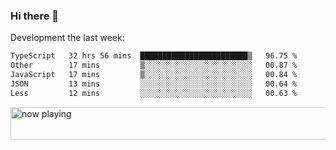 ### Hi there 👋

Development the last week:
<!--START_SECTION:waka-->

```txt
TypeScript   32 hrs 56 mins  ████████████████████████▒   96.75 %
Other        17 mins         ▒░░░░░░░░░░░░░░░░░░░░░░░░   00.87 %
JavaScript   17 mins         ▒░░░░░░░░░░░░░░░░░░░░░░░░   00.84 %
JSON         13 mins         ░░░░░░░░░░░░░░░░░░░░░░░░░   00.64 %
Less         12 mins         ░░░░░░░░░░░░░░░░░░░░░░░░░   00.63 %
```

<!--END_SECTION:waka-->

<!--
**JASONPANGGO/jasonpanggo** is a ✨ _special_ ✨ repository because its `README.md` (this file) appears on your GitHub profile.

Here are some ideas to get you started:

- 🔭 I’m currently working on ...
- 🌱 I’m currently learning ...
- 👯 I’m looking to collaborate on ...
- 🤔 I’m looking for help with ...
- 💬 Ask me about ...
- 📫 How to reach me: ...
- 😄 Pronouns: ...
- ⚡ Fun fact: ...
-->

<a href="https://volt.fm/user/q8yd9e79csfr57rt" target="_blank"><img src="https://spotify-badge-egoist.vercel.app/api/now-playing" width="540" height="52" alt="now playing"></a>
